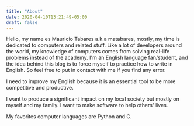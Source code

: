 ```yaml
---
title: "About"
date: 2020-04-10T13:21:49-05:00
draft: false
---
```


Hello, my name es Mauricio Tabares a.k.a matabares, mostly, my time is dedicated to computers and related stuff. Like a lot of developers around the world, my knowledge of computers comes from solving real-life problems instead of the academy. I'm an English language fan/student, and the idea behind this blog is to force myself to practice how to write in English. So feel free to put in contact with me if you find any error.

I need to improve my English because it is an essential tool to be more competitive and productive.

I want to produce a significant impact on my local society but mostly on myself and my family. I want to make software to help others' lives.

My favorites computer languages are Python and C.
